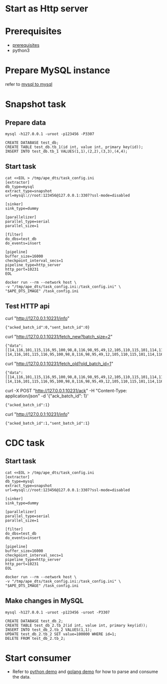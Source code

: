 # Start as Http server

# Prerequisites
- [prerequisites](./prerequisites.md)
- python3

# Prepare MySQL instance
refer to [mysql to mysql](./mysql_to_mysql.md)

# Snapshot task
## Prepare data
```
mysql -h127.0.0.1 -uroot -p123456 -P3307

CREATE DATABASE test_db;
CREATE TABLE test_db.tb_1(id int, value int, primary key(id));
INSERT INTO test_db.tb_1 VALUES(1,1),(2,2),(3,3),(4,4);
```

## Start task
```
cat <<EOL > /tmp/ape_dts/task_config.ini
[extractor]
db_type=mysql
extract_type=snapshot
url=mysql://root:123456@127.0.0.1:3307?ssl-mode=disabled

[sinker]
sink_type=dummy

[parallelizer]
parallel_type=serial
parallel_size=1

[filter]
do_dbs=test_db
do_events=insert

[pipeline]
buffer_size=16000
checkpoint_interval_secs=1
pipeline_type=http_server
http_port=10231
EOL
```

```
docker run --rm --network host \
-v "/tmp/ape_dts/task_config.ini:/task_config.ini" \
"$APE_DTS_IMAGE" /task_config.ini 
```

## Test HTTP api

curl "http://127.0.0.1:10231/info"
```
{"acked_batch_id":0,"sent_batch_id":0}
```

curl "http://127.0.0.1:10231/fetch_new?batch_size=2"
```
{"data":[[14,116,101,115,116,95,100,98,8,116,98,95,49,12,105,110,115,101,114,116,2,4,4,105,100,6,105,110,116,8,76,111,110,103,10,118,97,108,117,101,6,105,110,116,8,76,111,110,103,0,0,2,4,4,105,100,4,2,10,118,97,108,117,101,4,2,0,0],[14,116,101,115,116,95,100,98,8,116,98,95,49,12,105,110,115,101,114,116,2,4,4,105,100,6,105,110,116,8,76,111,110,103,10,118,97,108,117,101,6,105,110,116,8,76,111,110,103,0,0,2,4,4,105,100,4,4,10,118,97,108,117,101,4,4,0,0]],"batch_id":1}
```

curl "http://127.0.0.1:10231/fetch_old?old_batch_id=1"
```
{"data":[[14,116,101,115,116,95,100,98,8,116,98,95,49,12,105,110,115,101,114,116,2,4,4,105,100,6,105,110,116,8,76,111,110,103,10,118,97,108,117,101,6,105,110,116,8,76,111,110,103,0,0,2,4,4,105,100,4,2,10,118,97,108,117,101,4,2,0,0],[14,116,101,115,116,95,100,98,8,116,98,95,49,12,105,110,115,101,114,116,2,4,4,105,100,6,105,110,116,8,76,111,110,103,10,118,97,108,117,101,6,105,110,116,8,76,111,110,103,0,0,2,4,4,105,100,4,4,10,118,97,108,117,101,4,4,0,0]],"batch_id":1}
```

curl -X POST "http://127.0.0.1:10231/ack" -H "Content-Type: application/json" -d '{"ack_batch_id": 1}'
```
{"acked_batch_id":1}
```

curl "http://127.0.0.1:10231/info"
```
{"acked_batch_id":1,"sent_batch_id":1}
```

# CDC task
## Start task
```
cat <<EOL > /tmp/ape_dts/task_config.ini
[extractor]
db_type=mysql
extract_type=snapshot
url=mysql://root:123456@127.0.0.1:3307?ssl-mode=disabled

[sinker]
sink_type=dummy

[parallelizer]
parallel_type=serial
parallel_size=1

[filter]
do_dbs=test_db
do_events=insert

[pipeline]
buffer_size=16000
checkpoint_interval_secs=1
pipeline_type=http_server
http_port=10231
EOL
```

```
docker run --rm --network host \
-v "/tmp/ape_dts/task_config.ini:/task_config.ini" \
"$APE_DTS_IMAGE" /task_config.ini 
```

## Make changes in MySQL
```
mysql -h127.0.0.1 -uroot -p123456 -uroot -P3307

CREATE DATABASE test_db_2;
CREATE TABLE test_db_2.tb_2(id int, value int, primary key(id));
INSERT INTO test_db_2.tb_2 VALUES(1,1);
UPDATE test_db_2.tb_2 SET value=100000 WHERE id=1;
DELETE FROM test_db_2.tb_2;
```

# Start consumer
- Refer to [python demo](https://github.com/apecloud/cubetran_udf_python) and [golang demo](https://github.com/apecloud/cubetran_udf_golang) for how to parse and consume the data.